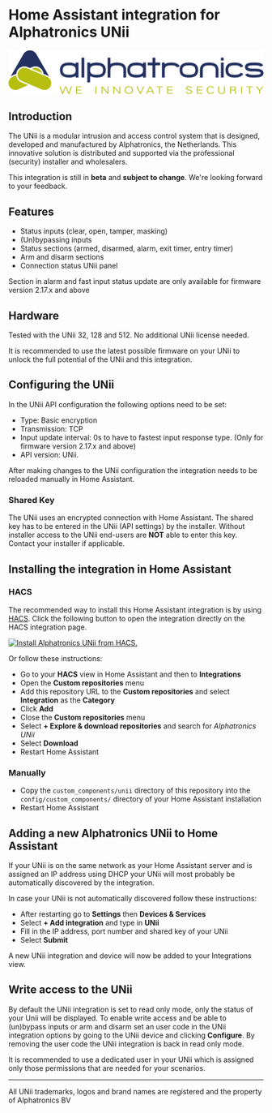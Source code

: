 # Home Assistant integration for Alphatronics UNii

![logo](https://raw.githubusercontent.com/unii-security/homeassistant-unii/main/logo.png)

## Introduction

The UNii is a modular intrusion and access control system that is designed, developed and manufactured by Alphatronics, the Netherlands. This innovative solution is distributed and supported via the professional (security) installer and wholesalers.

This integration is still in **beta** and **subject to change**. We're looking forward to your feedback.

## Features

- Status inputs (clear, open, tamper, masking)
- (Un)bypassing inputs
- Status sections (armed, disarmed, alarm, exit timer, entry timer)
- Arm and disarm sections
- Connection status UNii panel

Section in alarm and fast input status update are only available for firmware version 2.17.x and above

## Hardware

Tested with the UNii 32, 128 and 512. No additional UNii license needed.

It is recommended to use the latest possible firmware on your UNii to unlock the full potential of the UNii and this integration.

## Configuring the UNii

In the UNii API configuration the following options need to be set:

- Type: Basic encryption
- Transmission: TCP
- Input update interval: 0s to have to fastest input response type. (Only for firmware version 2.17.x and above)
- API version: UNii.

After making changes to the UNii configuration the integration needs to be reloaded manually in Home Assistant.

### Shared Key

The UNii uses an encrypted connection with Home Assistant. The shared key has to be entered in the UNii (API settings) by the installer. Without installer access to the UNii end-users are **NOT** able to enter this key. Contact your installer if applicable.

## Installing the integration in Home Assistant

### HACS

The recommended way to install this Home Assistant integration is by using [HACS][hacs].
Click the following button to open the integration directly on the HACS integration page.

[![Install Alphatronics UNii from HACS.](https://my.home-assistant.io/badges/hacs_repository.svg)](https://my.home-assistant.io/redirect/hacs_repository/?owner=unii-security&repository=homeassistant-unii&category=integration)

Or follow these instructions:

- Go to your **HACS** view in Home Assistant and then to **Integrations**
- Open the **Custom repositories** menu
- Add this repository URL to the **Custom repositories** and select
**Integration** as the **Category**
- Click **Add**
- Close the **Custom repositories** menu
- Select **+ Explore & download repositories** and search for *Alphatronics UNii*
- Select **Download**
- Restart Home Assistant

### Manually

- Copy the `custom_components/unii` directory of this repository into the
`config/custom_components/` directory of your Home Assistant installation
- Restart Home Assistant

## Adding a new Alphatronics UNii to Home Assistant

If your UNii is on the same network as your Home Assistant server and is assigned an IP address using DHCP your UNii will most probably be automatically discovered by the integration.

In case your UNii is not automatically discovered follow these instructions:

- After restarting go to **Settings** then **Devices & Services**
- Select **+ Add integration** and type in **UNii**
- Fill in the IP address, port number and shared key of your UNii
- Select **Submit**

A new UNii integration and device will now be added to your Integrations view.

## Write access to the UNii

By default the UNii integration is set to read only mode, only the status of your Unii will be displayed.
To enable write access and be able to (un)bypass inputs or arm and disarm set an user code in the UNii integration options by going to the UNii device and clicking **Configure**. By removing the user code the UNii integration is back in read only mode.

It is recommended to use a dedicated user in your UNii which is assigned only those permissions that are needed for your scenarios.

---

All UNii trademarks, logos and brand names are registered and the property of Alphatronics BV

[hacs]: https://hacs.xyz/
